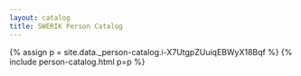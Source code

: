 ```yaml
---
layout: catalog
title: SWERIK Person Catalog
---
```

{% assign p = site.data._person-catalog.i-X7UtgpZUuiqEBWyX18Bqf %}
{% include person-catalog.html p=p %}

